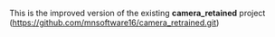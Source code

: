 This is the improved version of the existing **camera_retained** project (https://github.com/mnsoftware16/camera_retrained.git)
